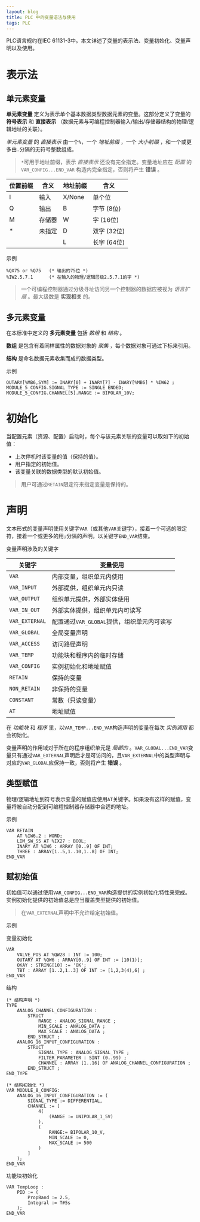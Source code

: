 ```yaml
---
layout: blog
title: PLC 中的变量语法与使用
tags: PLC 
---
```


PLC语言规约在IEC 61131-3中。本文详述了变量的表示法、变量初始化、变量声明以及使用。

# 表示法

## 单元素变量

**单元素变量** 定义为表示单个基本数据类型数据元素的变量。这部分定义了变量的 **符号表示** 和 **直接表示** （数据元素与可编程控制器输入/输出/存储器结构的物理/逻辑地址的关联）。

*单元素变量* 的 *直接表示* 由一个`%`，一个 *地址前缀* ，一个 *大小前缀* ，和一个或更多由`.`分隔的无符号整数组成。

> `*`可用于地址前缀，表示 *直接表示* 还没有完全指定。变量地址应在 *配置* 的`VAR_CONFIG...END_VAR` 构造内完全指定，否则将产生 **错误** 。

位置前缀 | 含义   | 地址前缀           | 含义
---             |   ---     |   ---                 |   ---
I               | 输入     | X/None                | 单个位
Q               | 输出    | B                     | 字节 (8位)
M               | 存储器    | W                     | 字 (16位)
*               | 未指定 | D             | 双字 (32位)
                |           | L                     | 长字 (64位)

示例

```
%QX75 or %Q75   (* 输出的75位 *)
%IW2.5.7.1      (* 在输入的物理/逻辑层级2.5.7.1的字 *)
```

> 一个可编程控制器通过分级寻址访问另一个控制器的数据应被视为 *语言扩展* 。最大级数是 **实现相关** 的。

<!--more-->

## 多元素变量

在本标准中定义的 **多元素变量** 包括 *数组* 和 *结构* 。

**数组** 是包含有着同样属性的数据对象的 *聚集* ，每个数据对象可通过下标来引用。

**结构** 是命名数据元素收集而成的数据类型。

示例

```
OUTARY[%MB6,SYM] := INARY[0] + INARY[7] - INARY[%MB6] * %IW62 ;
MODULE_5_CONFIG.SIGNAL_TYPE := SINGLE_ENDED; 
MODULE_5_CONFIG.CHANNEL[5].RANGE := BIPOLAR_10V;
```

# 初始化

当配置元素（资源、配置）启动时，每个与该元素关联的变量可以取如下的初始值：

* 上次停机时该变量的值（保持的值）。
* 用户指定的初始值。
* 该变量关联的数据类型的默认初始值。

> 用户可通过`RETAIN`限定符来指定变量是保持的。

# 声明

文本形式的变量声明使用关键字`VAR`（或其他`VAR`关键字），接着一个可选的限定符，接着一个或更多的用`;`分隔的声明，以关键字`END_VAR`结束。

变量声明涉及的关键字

| 关键字       |   变量使用  |
| ---           |   ---             |
| `VAR`         | 内部变量，组织单元内使用 |
| `VAR_INPUT`   | 外部提供，组织单元内只读 |
| `VAR_OUTPUT`  | 组织单元提供，外部实体使用 |
| `VAR_IN_OUT`  | 外部实体提供，组织单元内可读写 |
| `VAR_EXTERNAL`| 配置通过`VAR_GLOBAL`提供，组织单元内可读写 |
| `VAR_GLOBAL`  | 全局变量声明 |
| `VAR_ACCESS`  | 访问路径声明 |
| `VAR_TEMP`    | 功能块和程序内的临时存储 |
| `VAR_CONFIG`  | 实例初始化和地址赋值 |
| `RETAIN`     | 保持的变量 |
| `NON_RETAIN` | 非保持的变量 |
| `CONSTANT`   | 常数（只读变量） |
| `AT`          | 地址赋值 |

在 *功能块* 和 *程序* 里，以`VAR_TEMP...END_VAR`构造声明的变量在每次 *实例调用* 都会初始化。

变量声明的作用域对于所在的程序组织单元是 *局部的* 。`VAR_GLOBAL...END_VAR`变量只有通过`VAR_EXTERNAL`声明后才是可访问的，且`VAR_EXTERNAL`中的类型声明与对应的`VAR_GLOBAL`应保持一致，否则将产生 **错误** 。

## 类型赋值

物理/逻辑地址到符号表示变量的赋值应使用`AT`关键字。如果没有这样的赋值，变量将被自动分配到可编程控制器存储器中合适的地址。

示例

```
VAR RETAIN
    AT %IW6.2 : WORD;       
    LIM_SW_S5 AT %IX27 : BOOL;
    INARY AT %IW6 : ARRAY [0..9] OF INT;
    THREE : ARRAY[1..5,1..10,1..8] OF INT;
END_VAR
```

## 赋初始值

初始值可以通过使用`VAR_CONFIG...END_VAR`构造提供的实例初始化特性来完成。实例初始化提供的初始值总是应当覆盖类型提供的初始值。

> 在`VAR_EXTERNAL`声明中不允许给定初始值。

示例

变量初始化

```
VAR
    VALVE_POS AT %QW28 : INT := 100;
    OUTARY AT %QW6 : ARRAY[0..9] OF INT := [10(1)];
    OKAY : STRING[10] := 'OK';
    TBT : ARRAY [1..2,1..3] OF INT := [1,2,3(4),6] ;
END_VAR
```

结构

```
(* 结构声明 *)
TYPE 
    ANALOG_CHANNEL_CONFIGURATION :
        STRUCT
            RANGE : ANALOG_SIGNAL_RANGE ; 
            MIN_SCALE : ANALOG_DATA ; 
            MAX_SCALE : ANALOG_DATA ;
        END_STRUCT ; 
    ANALOG_16_INPUT_CONFIGURATION :
        STRUCT
            SIGNAL_TYPE : ANALOG_SIGNAL_TYPE ;
            FILTER_PARAMETER : SINT (0..99) ;
            CHANNEL : ARRAY [1..16] OF ANALOG_CHANNEL_CONFIGURATION ;
        END_STRUCT ; 
END_TYPE

(* 结构初始化 *)
VAR MODULE_8_CONFIG: 
    ANALOG_16_INPUT_CONFIGURATION := (
        SIGNAL_TYPE := DIFFERENTIAL, 
        CHANNEL := [
            4(
                (RANGE := UNIPOLAR_1_5V)
            ), 
            (
                RANGE:= BIPOLAR_10_V,
                MIN_SCALE := 0, 
                MAX_SCALE := 500
            )
        ]
    );
END_VAR
```

功能块初始化

```
VAR TempLoop : 
    PID := (
        PropBand := 2.5, 
        Integral := T#5s
    );
END_VAR
```

